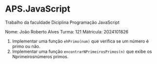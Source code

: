 # APS.JavaScript
Trabalho da faculdade Diciplina Programação JavaScript

Nome: João Roberto Alves
Turma: 121
Mátricula: 2024101826
1. Implementar uma função `ehPrimo(num)` que verifica se um número é primo ou não.
2. Implementar uma função `encontrarNPrimeirosPrimos(n)` que exibe os Nprimeirosnúmeros
primos.
